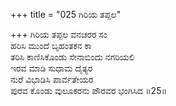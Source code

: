 +++
title = "025 ಗಿರಿಯ ತಪ್ಪಲ"

+++
ಗಿರಿಯ ತಪ್ಪಲ ವನಚರರ ಸಂ  
ಹರಿಸಿ ಮುಂದೆ ಬೃಹಂತಕನ ಕಾ  
ತರಿಸಿ ಕಾಣಿಸಿಕೊಂಡು ಸೇನಾಬಿಂದು ನಗರಿಯಲಿ  
ಇರವ ಮಾಡಿ ಸುಧಾಮ ದೈತ್ಯರ  
ನುರೆ ವಿಭಾಡಿಸಿ ಪಾರ್ವತೇಯರ  
ಪುರವ ಕೊಂಡು ವುಲೂಕರನು ಪೌರವರ ಭಂಗಿಸಿದ     ॥25॥